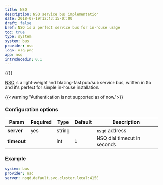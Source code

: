 ```yaml
---
title: NSQ
description: NSQ service bus implementation
date: 2018-07-19T12:43:15-07:00
draft: false
bref: NSQ is a perfect service bus for in-house usage
toc: true
type: system
system: bus
provider: nsq
logo: nsq.png
app: nsq
introducedIn: 0.1
---
```

{{<provider>}}

[NSQ](https://nsq.io/) is a light-weight and blazing-fast pub/sub service bus,
written in Go and it's perfect for simple in-house installation.

{{<warning "Authentication is not supported as of now.">}}

### Configuration options

| Param | Required | Type | Default | Description |
|-------|----------|------|---------|-------------|
| **server** | yes | string || `nsqd` address |
| **timeout** || int | `1` | NSQ dial timeout in seconds |

### Example

```yaml
system: bus
provider: nsq
server: nsqd.default.svc.cluster.local:4150
```
